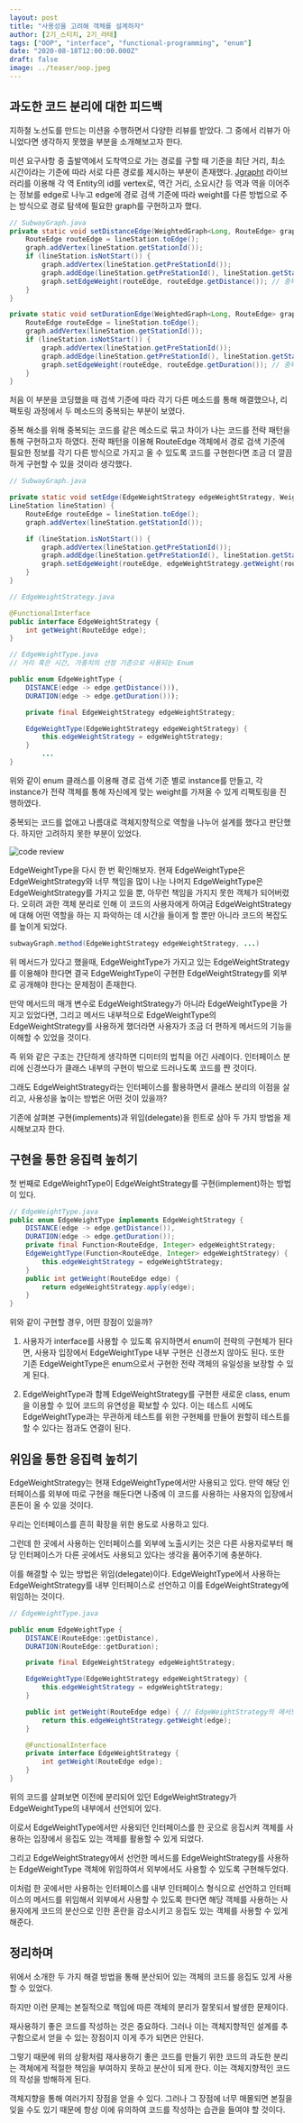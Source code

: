 ```yaml
---
layout: post
title: "사용성을 고려해 객체를 설계하자"
author: [2기_스티치, 2기_라테]
tags: ["OOP", "interface", "functional-programming", "enum"]
date: "2020-08-18T12:00:00.000Z"
draft: false
image: ../teaser/oop.jpeg
---
```


## 과도한 코드 분리에 대한 피드백

지하철 노선도를 만드는 미션을 수행하면서 다양한 리뷰를 받았다. 그 중에서 리뷰가 아니었다면 생각하지 못했을 부분을 소개해보고자 한다.

미션 요구사항 중 출발역에서 도착역으로 가는 경로를 구할 때 기준을 최단 거리, 최소 시간이라는 기준에 따라 서로 다른 경로를 제시하는 부분이 존재했다. [Jgrapht](https://jgrapht.org/) 라이브러리를 이용해 각 역 Entity의 id를 vertex로, 역간 거리, 소요시간 등 역과 역을 이어주는 정보를 edge로 나누고 edge에 경로 검색 기준에 따라 weight를 다른 방법으로 주는 방식으로 경로 탐색에 필요한 graph를 구현하고자 했다.

```java
// SubwayGraph.java
private static void setDistanceEdge(WeightedGraph<Long, RouteEdge> graph, LineStation lineStation) {
    RouteEdge routeEdge = lineStation.toEdge();
    graph.addVertex(lineStation.getStationId());
    if (lineStation.isNotStart()) {
        graph.addVertex(lineStation.getPreStationId());
        graph.addEdge(lineStation.getPreStationId(), lineStation.getStationId(), routeEdge);
        graph.setEdgeWeight(routeEdge, routeEdge.getDistance()); // 중복
    }
}

private static void setDurationEdge(WeightedGraph<Long, RouteEdge> graph, LineStation lineStation) {
    RouteEdge routeEdge = lineStation.toEdge();
    graph.addVertex(lineStation.getStationId());
    if (lineStation.isNotStart()) {
        graph.addVertex(lineStation.getPreStationId());
        graph.addEdge(lineStation.getPreStationId(), lineStation.getStationId(), routeEdge);
        graph.setEdgeWeight(routeEdge, routeEdge.getDuration()); // 중복
    }
}
```

처음 이 부분을 코딩했을 때 검색 기준에 따라 각기 다른 메소드를 통해 해결했으나, 리팩토링 과정에서 두 메소드의 중복되는 부분이 보였다.

중복 해소를 위해 중복되는 코드를 같은 메소드로 묶고 차이가 나는 코드를 전략 패턴을 통해 구현하고자 하였다. 전략 패턴을 이용해 RouteEdge 객체에서 경로 검색 기준에 필요한 정보를 각기 다른 방식으로 가지고 올 수 있도록 코드를 구현한다면 조금 더 깔끔하게 구현할 수 있을 것이라 생각했다.

```java
// SubwayGraph.java

private static void setEdge(EdgeWeightStrategy edgeWeightStrategy, WeightedGraph<Long, RouteEdge> graph,
LineStation lineStation) {
    RouteEdge routeEdge = lineStation.toEdge();
    graph.addVertex(lineStation.getStationId());

    if (lineStation.isNotStart()) {
        graph.addVertex(lineStation.getPreStationId());
        graph.addEdge(lineStation.getPreStationId(), lineStation.getStationId(), routeEdge);
        graph.setEdgeWeight(routeEdge, edgeWeightStrategy.getWeight(routeEdge));
    }
}
```

```java
// EdgeWeightStrategy.java

@FunctionalInterface
public interface EdgeWeightStrategy {
    int getWeight(RouteEdge edge);
}
```

```java
// EdgeWeightType.java
// 거리 혹은 시간, 가중치의 선정 기준으로 사용되는 Enum

public enum EdgeWeightType {
    DISTANCE(edge -> edge.getDistance())),
    DURATION(edge -> edge.getDuration()));

    private final EdgeWeightStrategy edgeWeightStrategy;

    EdgeWeightType(EdgeWeightStrategy edgeWeightStrategy) {
        this.edgeWeightStrategy = edgeWeightStrategy;
    }
		...
}
```

위와 같이 enum 클래스를 이용해 경로 검색 기준 별로 instance를 만들고, 각 instance가 전략 객체를 통해 자신에게 맞는 weight를 가져올 수 있게 리팩토링을 진행하였다.

중복되는 코드를 없애고 나름대로 객체지향적으로 역할을 나누어 설계를 했다고 판단했다. 하지만 고려하지 못한 부분이 있었다.

![code review](../images/2020-08-18-plan-reusable-object-01.png)

EdgeWeightType을 다시 한 번 확인해보자. 현재 EdgeWeightType은 EdgeWeightStrategy와 너무 책임을 많이 나눈 나머지 EdgeWeightType은 EdgeWeightStrategy를 가지고 있을 뿐, 아무런 책임을 가지지 못한 객체가 되어버렸다. 오히려 과한 객체 분리로 인해 이 코드의 사용자에게 하여금 EdgeWeightStrategy에 대해 어떤 역할을 하는 지 파악하는 데 시간을 들이게 할 뿐만 아니라 코드의 복잡도를 높이게 되었다.

```java
subwayGraph.method(EdgeWeightStrategy edgeWeightStrategy, ...)
```

위 메서드가 있다고 했을때, EdgeWeightType가 가지고 있는 EdgeWeightStrategy를 이용해야 한다면 결국 EdgeWeightType이 구현한 EdgeWeightStrategy를 외부로 공개해야 한다는 문제점이 존재한다.

만약 메서드의 매개 변수로 EdgeWeightStrategy가 아니라 EdgeWeightType을 가지고 있었다면, 그리고 메서드 내부적으로 EdgeWeightType의 EdgeWeightStrategy를 사용하게 했더라면 사용자가 조금 더 편하게 메서드의 기능을 이해할 수 있었을 것이다.

즉 위와 같은 구조는 간단하게 생각하면 디미터의 법칙을 어긴 사례이다. 인터페이스 분리에 신경쓰다가 클래스 내부의 구현이 밖으로 드러나도록 코드를 짠 것이다.

그래도 EdgeWeightStrategy라는 인터페이스를 활용하면서 클래스 분리의 이점을 살리고, 사용성을 높이는 방법은 어떤 것이 있을까?

기존에 살펴본 구현(implements)과 위임(delegate)을 힌트로 삼아 두 가지 방법을 제시해보고자 한다.

## 구현을 통한 응집력 높히기

첫 번째로 EdgeWeightType이 EdgeWeightStrategy를 구현(implement)하는 방법이 있다.

```java
// EdgeWeightType.java
public enum EdgeWeightType implements EdgeWeightStrategy {
    DISTANCE(edge -> edge.getDistance()),
    DURATION(edge -> edge.getDuration());
    private final Function<RouteEdge, Integer> edgeWeightStrategy;
    EdgeWeightType(Function<RouteEdge, Integer> edgeWeightStrategy) {
        this.edgeWeightStrategy = edgeWeightStrategy;
    }
    public int getWeight(RouteEdge edge) {
        return edgeWeightStrategy.apply(edge);
    }
}
```

위와 같이 구현할 경우, 어떤 장점이 있을까?

1.  사용자가 interface를 사용할 수 있도록 유지하면서 enum이 전략의 구현체가 된다면, 사용자 입장에서 EdgeWeightType 내부 구현은 신경쓰지 않아도 된다. 또한 기존 EdgeWeightType은 enum으로서 구현한 전략 객체의 유일성을 보장할 수 있게 된다.

2. EdgeWeightType과 함께 EdgeWeightStrategy를 구현한 새로운 class, enum을 이용할 수 있어 코드의 유연성을 확보할 수 있다. 이는 테스트 시에도 EdgeWeightType과는 무관하게 테스트를 위한 구현체를 만들어 원할히 테스트를 할 수 있다는 점과도 연결이 된다.

## 위임을 통한 응집력 높히기

EdgeWeightStrategy는 현재 EdgeWeightType에서만 사용되고 있다. 만약 해당 인터페이스를 외부에 따로 구현을 해둔다면 나중에 이 코드를 사용하는 사용자의 입장에서 혼돈이 올 수 있을 것이다.

우리는 인터페이스를 흔히 확장을 위한 용도로 사용하고 있다.

그런데 한 곳에서 사용하는 인터페이스를 외부에 노출시키는 것은 다른 사용자로부터 해당 인터페이스가 다른 곳에서도 사용되고 있다는 생각을 품어주기에 충분하다.

이를 해결할 수 있는 방법은 위임(delegate)이다. EdgeWeightType에서 사용하는 EdgeWeightStrategy를 내부 인터페이스로 선언하고 이를 EdgeWeightStrategy에 위임하는 것이다.

```java
// EdgeWeightType.java

public enum EdgeWeightType {
    DISTANCE(RouteEdge::getDistance),
    DURATION(RouteEdge::getDuration);

    private final EdgeWeightStrategy edgeWeightStrategy;

    EdgeWeightType(EdgeWeightStrategy edgeWeightStrategy) {
        this.edgeWeightStrategy = edgeWeightStrategy;
    }

    public int getWeight(RouteEdge edge) { // EdgeWeightStrategy의 메서드를 위임
        return this.edgeWeightStrategy.getWeight(edge);
    }

    @FunctionalInterface
    private interface EdgeWeightStrategy {
        int getWeight(RouteEdge edge);
    }
}
```

위의 코드를 살펴보면 이전에 분리되어 있던 EdgeWeightStrategy가 EdgeWeightType의 내부에서 선언되어 있다.

이로서 EdgeWeightType에서만 사용되던 인터페이스를 한 곳으로 응집시켜 객체를 사용하는 입장에서 응집도 있는 객체를 활용할 수 있게 되었다.

그리고 EdgeWeightStrategy에서 선언한 메서드를 EdgeWeightStrategy를 사용하는 EdgeWeightType 객체에 위임하여서 외부에서도 사용할 수 있도록 구현해두었다.

이처럼 한 곳에서만 사용하는 인터페이스를 내부 인터페이스 형식으로 선언하고 인터페이스의 메서드를 위임해서 외부에서 사용할 수 있도록 한다면 해당 객체를 사용하는 사용자에게 코드의 분산으로 인한 혼란을 감소시키고 응집도 있는 객체를 사용할 수 있게 해준다.

## 정리하며

위에서 소개한 두 가지 해결 방법을 통해 분산되어 있는 객체의 코드를 응집도 있게 사용할 수 있었다.

하지만 이런 문제는 본질적으로 책임에 따른 객체의 분리가 잘못되서 발생한 문제이다.

재사용하기 좋은 코드를 작성하는 것은 중요하다. 그러나 이는 객체지향적인 설계를 추구함으로서 얻을 수 있는 장점이지 이게 주가 되면은 안된다.

그렇기 때문에 위의 상황처럼 재사용하기 좋은 코드를 만들기 위한 코드의 과도한 분리는 객체에게 적절한 책임을 부여하지 못하고 분산이 되게 한다. 이는 객체지향적인 코드의 작성을 방해하게 된다.

객체지향을 통해 여러가지 장점을 얻을 수 있다. 그러나 그 장점에 너무 매몰되면 본질을 잊을 수도 있기 때문에 항상 이에 유의하여 코드를 작성하는 습관을 들여야 할 것이다.
